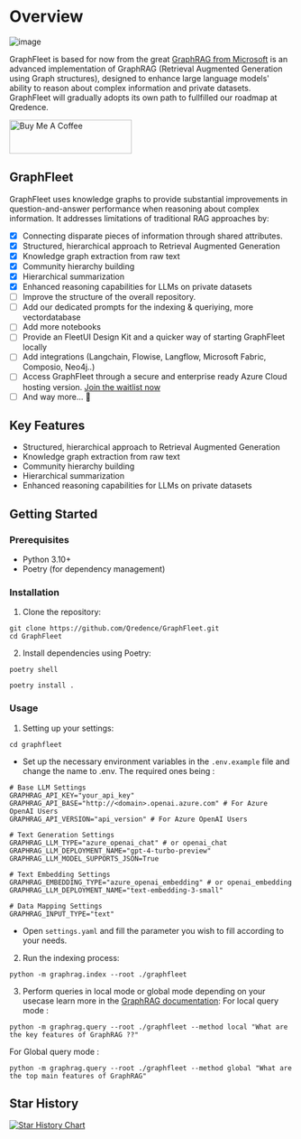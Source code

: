 # Overview
![image](https://github.com/user-attachments/assets/c3ca5ec8-1bbf-4a9c-988e-e7f5100ea5d5)

GraphFleet is based for now from the great  [GraphRAG from Microsoft](https://github.com/microsoft/graphrag) is an advanced implementation of GraphRAG (Retrieval Augmented Generation using Graph structures), designed to enhance large language models' ability to reason about complex information and private datasets. GraphFleet will gradually adopts its own path to fullfilled our roadmap at Qredence.

<a href="https://www.buymeacoffee.com/zacharyq" target="_blank"><img src="https://cdn.buymeacoffee.com/buttons/v2/default-yellow.png" alt="Buy Me A Coffee" style="height: 60px !important;width: 217px !important;" ></a>

## GraphFleet

GraphFleet uses knowledge graphs to provide substantial improvements in question-and-answer performance when reasoning about complex information. It addresses limitations of traditional RAG approaches by:

- [x] Connecting disparate pieces of information through shared attributes.
- [x] Structured, hierarchical approach to Retrieval Augmented Generation
- [x] Knowledge graph extraction from raw text
- [x] Community hierarchy building
- [x] Hierarchical summarization
- [x] Enhanced reasoning capabilities for LLMs on private datasets
- [ ] Improve the structure of the overall repository.
- [ ] Add our dedicated prompts for the indexing & queriying, more vectordatabase
- [ ] Add more notebooks
- [ ] Provide an FleetUI Design Kit and a quicker way of starting GraphFleet locally
- [ ] Add integrations (Langchain, Flowise, Langflow, Microsoft Fabric, Composio, Neo4j..)
- [ ] Access GraphFleet  through a secure and enterprise ready Azure Cloud hosting version. [Join the waitlist now](https://forms.office.com/e/9cHKxgrQgV)
- [ ] And way more... 👀

## Key Features

- Structured, hierarchical approach to Retrieval Augmented Generation
- Knowledge graph extraction from raw text
- Community hierarchy building
- Hierarchical summarization
- Enhanced reasoning capabilities for LLMs on private datasets

## Getting Started

### Prerequisites

- Python 3.10+
- Poetry (for dependency management)

### Installation

1. Clone the repository:
```
git clone https://github.com/Qredence/GraphFleet.git
cd GraphFleet
```


2. Install dependencies using Poetry:

```
poetry shell
```

```
poetry install .
```

### Usage

1. Setting up your settings:

```
cd graphfleet
```

- Set up the necessary environment variables in the `.env.example` file and change the name to .env.
The required ones being :

```
# Base LLM Settings
GRAPHRAG_API_KEY="your_api_key"
GRAPHRAG_API_BASE="http://<domain>.openai.azure.com" # For Azure OpenAI Users
GRAPHRAG_API_VERSION="api_version" # For Azure OpenAI Users

# Text Generation Settings
GRAPHRAG_LLM_TYPE="azure_openai_chat" # or openai_chat
GRAPHRAG_LLM_DEPLOYMENT_NAME="gpt-4-turbo-preview"
GRAPHRAG_LLM_MODEL_SUPPORTS_JSON=True

# Text Embedding Settings
GRAPHRAG_EMBEDDING_TYPE="azure_openai_embedding" # or openai_embedding
GRAPHRAG_LLM_DEPLOYMENT_NAME="text-embedding-3-small"

# Data Mapping Settings
GRAPHRAG_INPUT_TYPE="text"
```


- Open `settings.yaml` and fill the parameter you wish to fill according to your needs.


2. Run the indexing process:

```
python -m graphrag.index --root ./graphfleet
```


3. Perform queries in local mode or global mode depending on your usecase learn more in the [GraphRAG documentation](https://microsoft.github.io/graphrag/posts/query/overview/):
For local query mode :

```
python -m graphrag.query --root ./graphfleet --method local "What are the key features of GraphRAG ??"
```

For Global query mode :

```
python -m graphrag.query --root ./graphfleet --method global "What are the top main features of GraphRAG"
```
## Star History

[![Star History Chart](https://api.star-history.com/svg?repos=Qredence/GraphFleet&type=Date)](https://star-history.com/#Qredence/GraphFleet&Date)
